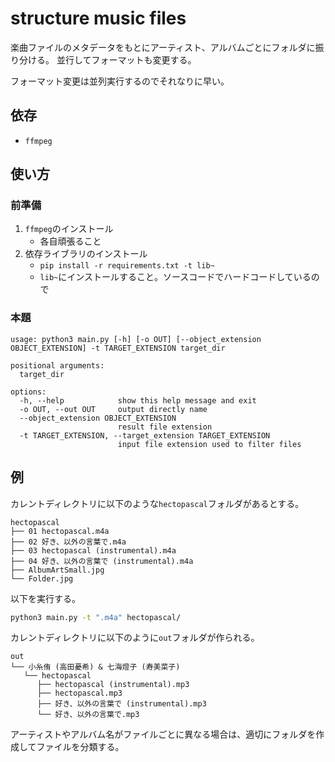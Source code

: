 # structure music files

楽曲ファイルのメタデータをもとにアーティスト、アルバムごとにフォルダに振り分ける。
並行してフォーマットも変更する。

フォーマット変更は並列実行するのでそれなりに早い。

## 依存

- `ffmpeg`

## 使い方

### 前準備

1. `ffmpeg`のインストール
    - 各自頑張ること
1. 依存ライブラリのインストール
    - `pip install -r requirements.txt -t lib~`
    - `lib~`にインストールすること。ソースコードでハードコードしているので

### 本題

```
usage: python3 main.py [-h] [-o OUT] [--object_extension OBJECT_EXTENSION] -t TARGET_EXTENSION target_dir

positional arguments:
  target_dir

options:
  -h, --help            show this help message and exit
  -o OUT, --out OUT     output directly name
  --object_extension OBJECT_EXTENSION
                        result file extension
  -t TARGET_EXTENSION, --target_extension TARGET_EXTENSION
                        input file extension used to filter files
```

## 例

カレントディレクトリに以下のような`hectopascal`フォルダがあるとする。

```
hectopascal
├── 01 hectopascal.m4a
├── 02 好き、以外の言葉で.m4a
├── 03 hectopascal (instrumental).m4a
├── 04 好き、以外の言葉で (instrumental).m4a
├── AlbumArtSmall.jpg
└── Folder.jpg
```

以下を実行する。

```sh
python3 main.py -t ".m4a" hectopascal/
```

カレントディレクトリに以下のように`out`フォルダが作られる。

```
out
└── 小糸侑 (高田憂希) & 七海燈子 (寿美菜子)
   └── hectopascal
      ├── hectopascal (instrumental).mp3
      ├── hectopascal.mp3
      ├── 好き、以外の言葉で (instrumental).mp3
      └── 好き、以外の言葉で.mp3
```

アーティストやアルバム名がファイルごとに異なる場合は、適切にフォルダを作成してファイルを分類する。
